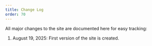 ```yaml
---
title: Change Log
order: 70
---
```


All major changes to the site are documented here for easy tracking:

1. August 19, 2025: First version of the site is created.